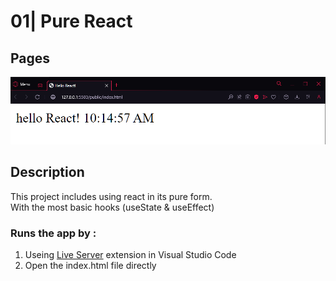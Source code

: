# 01| Pure React

## Pages

![project view](image.png)

## Description

This project includes using react in its pure form.\
With the most basic hooks (useState & useEffect)

### Runs the app by :

1. Useing [Live Server](https://marketplace.visualstudio.com/items?itemName=ritwickdey.LiveServer) extension in Visual Studio Code
2. Open the index.html file directly
